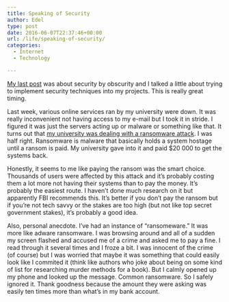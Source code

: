 ```yaml
---
title: Speaking of Security
author: Edel
type: post
date: 2016-06-07T22:37:46+00:00
url: /life/speaking-of-security/
categories:
  - Internet
  - Technology

---
```

[My last post][1] was about security by obscurity and I talked a little about trying to implement security techniques into my projects. This is really great timing.

Last week, various online services ran by my university were down. It was really inconvenient not having access to my e-mail but I took it in stride. I figured it was just the servers acting up or malware or something like that. It turns out that [my university was dealing with a ransomware attack][2]. I was half right. Ransomware is malware that basically holds a system hostage until a ransom is paid. My university gave into it and paid $20 000 to get the systems back.

Honestly, it seems to me like paying the ransom was the smart choice. Thousands of users were affected by this attack and it&#8217;s probably costing them a lot more not having their systems than to pay the money. It&#8217;s probably the easiest route. I haven&#8217;t done much research on it but apparently FBI recommends this. It’s better if you don’t pay the ransom but if you’re not tech savvy or the stakes are too high (but not like top secret government stakes), it’s probably a good idea.

Also, personal anecdote. I&#8217;ve had an instance of &#8220;ransomeware.&#8221; It was more like adware ransomware. I was browsing around and all of a sudden my screen flashed and accused me of a crime and asked me to pay a fine. I read through it several times and I froze a bit. I was innocent of the crime (of course) but I was worried that maybe it was something that could easily look like I commited it (think like authors who joke about being on some kind of list for researching murder methods for a book). But I calmly opened up my phone and looked up the message. Common ransomware. So I safely ignored it. Thank goodness because the amount they were asking was easily ten times more than what&#8217;s in my bank account.

<ol class="footnote">
</ol>

 [1]: /2016/06/security-by-obscurity/
 [2]: http://www.ucalgary.ca/it/news/06072016/university-calgary-makes-significant-progress-address-systems-issues